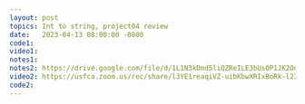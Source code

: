 ```yaml
---
layout: post
topics: Int to string, project04 review
date:   2023-04-13 08:00:00 -0800
code1: 
video1: 
notes1: 
notes2: https://drive.google.com/file/d/1L1N3kDmd5liQZReILE3bUsOP1JK2OdkW/view?usp=share_link
video2: https://usfca.zoom.us/rec/share/l3YE1reaqiVZ-uibKbwXRIxBoRk-l23BK75TY0hofNK85GBt5YuB-IVGTKLg7X0c.fnRgqgbov9kLkBn1
code2:  
---
```

